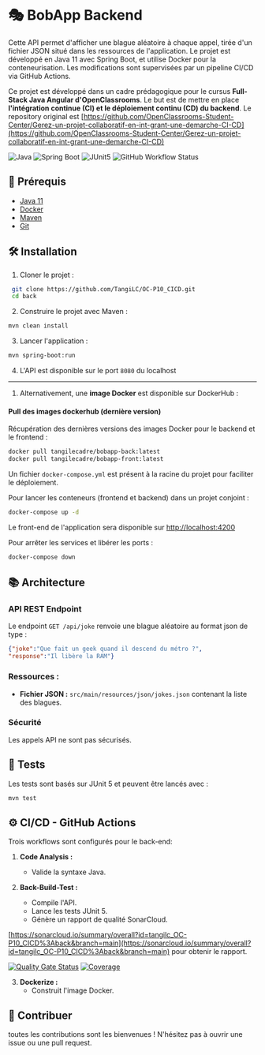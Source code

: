 # 🎭 BobApp Backend

Cette API permet d'afficher une blague aléatoire à chaque appel, tirée d'un fichier JSON situé dans les ressources de l'application. Le projet est développé en Java 11 avec Spring Boot, et utilise Docker pour la conteneurisation. Les modifications sont supervisées par un pipeline CI/CD via GitHub Actions.

Ce projet est développé dans un cadre prédagogique pour le cursus **Full-Stack Java Angular d'OpenClassrooms**. Le but est de mettre en place **l'intégration continue (CI) et le déploiement continu (CD) du backend**.
Le repository original est [https://github.com/OpenClassrooms-Student-Center/Gerez-un-projet-collaboratif-en-int-grant-une-demarche-CI-CD](https://github.com/OpenClassrooms-Student-Center/Gerez-un-projet-collaboratif-en-int-grant-une-demarche-CI-CD)

![Java](https://img.shields.io/badge/Java-11%2B-orange?logo=coffeescript&logoColor=orange)
![Spring Boot](https://img.shields.io/badge/Spring%20Boot-2.5.4-green?logo=spring&logoColor=green)
![JUnit5](https://img.shields.io/badge/Tested%20with-JUnit.5-green?logo=junit5&logoColor=green)
![GitHub Workflow Status](https://img.shields.io/github/actions/workflow/status/TangiLC/OC-P10_CICD/back-build-test.yml?branch=main)


## 🚀 Prérequis
- [Java 11](https://www.oracle.com/java/technologies/javase/jdk11-archive-downloads.html)
- [Docker](https://www.docker.com/)
- [Maven](https://maven.apache.org/)
- [Git](https://git-scm.com/)

## 🛠️ Installation

1. Cloner le projet :
```bash
 git clone https://github.com/TangiLC/OC-P10_CICD.git
 cd back
```
2. Construire le projet avec Maven :
```bash
mvn clean install
```
3. Lancer l'application :
```bash
mvn spring-boot:run
```
4. L'API est disponible sur le port `8080` du localhost
---
1. Alternativement, une **image Docker** est disponible sur DockerHub :
#### **Pull des images dockerhub (dernière version)**
Récupération des dernières versions des images Docker pour le backend et le frontend :
```bash
docker pull tangilecadre/bobapp-back:latest
docker pull tangilecadre/bobapp-front:latest
```
Un fichier `docker-compose.yml` est présent à la racine du projet pour faciliter le déploiement.

Pour lancer les conteneurs (frontend et backend) dans un projet conjoint :
```bash
docker-compose up -d
```

Le front-end de l'application sera disponible sur [http://localhost:4200](http://localhost:4200)

Pour arrêter les services et libérer les ports :
```bash
docker-compose down
```



## 📚 Architecture

### **API REST Endpoint**
Le endpoint `GET /api/joke` renvoie une blague aléatoire au format json de type :
```json
{"joke":"Que fait un geek quand il descend du métro ?",
"response":"Il libère la RAM"}
```

### **Ressources :**
- **Fichier JSON :** `src/main/resources/json/jokes.json` contenant la liste des blagues.

### **Sécurité**
Les appels API ne sont pas sécurisés.

## 🧪 Tests
Les tests sont basés sur JUnit 5 et peuvent être lancés avec :
```bash
mvn test
```

## ⚙️ CI/CD - GitHub Actions
Trois workflows sont configurés pour le back-end:

1. **Code Analysis :**
   - Valide la syntaxe Java.

2. **Back-Build-Test :**
   - Compile l'API.
   - Lance les tests JUnit 5.
   - Génère un rapport de qualité SonarCloud.

[https://sonarcloud.io/summary/overall?id=tangilc_OC-P10_CICD%3Aback&branch=main](https://sonarcloud.io/summary/overall?id=tangilc_OC-P10_CICD%3Aback&branch=main) pour obtenir le rapport.

[![Quality Gate Status](https://sonarcloud.io/api/project_badges/measure?project=tangilc_OC-P10_CICD:back&metric=alert_status)](https://sonarcloud.io/summary/new_code?id=tangilc_OC-P10_CICD:back)
[![Coverage](https://sonarcloud.io/api/project_badges/measure?project=tangilc_OC-P10_CICD:back&metric=coverage)](https://sonarcloud.io/summary/new_code?id=tangilc_OC-P10_CICD:back)

3. **Dockerize :**
   - Construit l'image Docker.


## 🤝 Contribuer
toutes les contributions sont les bienvenues ! N'hésitez pas à ouvrir une issue ou une pull request.



